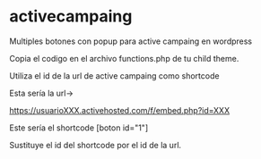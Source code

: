 # activecampaing
Multiples botones con popup para active campaing en wordpress

Copia el codigo en el archivo functions.php de tu child theme. 

Utiliza el id de la url de active campaing como shortcode

Esta sería la url->

https://usuarioXXX.activehosted.com/f/embed.php?id=XXX

Este sería el shortcode
[boton id="1"]

Sustituye el id del shortcode por el id de la url.



